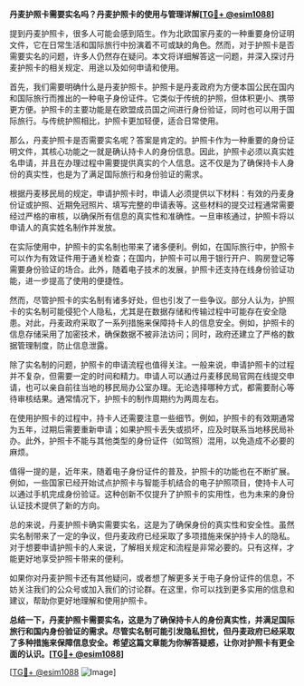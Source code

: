 **丹麦护照卡需要实名吗？丹麦护照卡的使用与管理详解[[TG💪+ @esim1088](https://t.me/s/esim1088)]**

提到丹麦护照卡，很多人可能会感到陌生。作为北欧国家丹麦的一种重要身份证明文件，它在日常生活和国际旅行中扮演着不可或缺的角色。然而，对于护照卡是否需要实名的问题，许多人仍然存在疑问。本文将详细解答这一问题，并深入探讨丹麦护照卡的相关规定、用途以及如何申请和使用。

首先，我们需要明确什么是丹麦护照卡。护照卡是丹麦政府为方便本国公民在国内和国际旅行而推出的一种电子身份证件。它类似于传统的护照，但体积更小、携带更方便。护照卡的主要功能是在欧盟成员国之间进行身份验证，同时也可以用于国际旅行。与传统护照相比，护照卡更加轻便，适合日常使用。

那么，丹麦护照卡是否需要实名呢？答案是肯定的。护照卡作为一种重要的身份证明文件，其核心功能之一就是确认持卡人的身份信息。因此，护照卡必须以真实姓名申请，并且在办理过程中需要提供真实的个人信息。这不仅是为了确保持卡人身份的真实性，也是为了满足国际旅行和身份验证的需求。

根据丹麦移民局的规定，申请护照卡时，申请人必须提供以下材料：有效的丹麦身份证或护照、近期免冠照片、填写完整的申请表等。这些材料的提交过程通常需要经过严格的审核，以确保所有信息的真实性和准确性。一旦审核通过，护照卡将以申请人的真实姓名制作并发放。

在实际使用中，护照卡的实名制也带来了诸多便利。例如，在国际旅行中，护照卡可以作为有效证件用于通关检查；在国内，护照卡可以用于银行开户、购房登记等需要身份验证的场合。此外，随着电子技术的发展，护照卡还支持在线身份验证功能，进一步提高了使用的便捷性。

然而，尽管护照卡的实名制有诸多好处，但也引发了一些争议。部分人认为，护照卡的实名制可能侵犯个人隐私，尤其是在数据存储和传输过程中可能存在安全隐患。对此，丹麦政府采取了一系列措施来保障持卡人的信息安全。例如，护照卡的信息存储采用了加密技术，确保数据不被非法访问；同时，政府还建立了严格的数据管理制度，防止信息泄露。

除了实名制的问题，护照卡的申请流程也值得关注。一般来说，申请护照卡的过程并不复杂，但需要一定的时间和精力。申请人可以通过丹麦移民局官网在线提交申请，也可以亲自前往当地的移民局办公室办理。无论选择哪种方式，都需要耐心等待审核结果。通常情况下，护照卡的制作周期约为两周左右。

在使用护照卡的过程中，持卡人还需要注意一些细节。例如，护照卡的有效期通常为五年，过期后需要重新申请；如果护照卡丢失或损坏，应及时联系当地移民局补办。此外，护照卡不能与其他类型的身份证件（如驾照）混用，以免造成不必要的麻烦。

值得一提的是，近年来，随着电子身份证件的普及，护照卡的功能也在不断扩展。例如，一些国家已经开始试点护照卡与智能手机结合的电子护照项目，使持卡人可以通过手机完成身份验证。这种创新不仅提升了护照卡的实用性，也为未来的身份认证技术提供了新的方向。

总的来说，丹麦护照卡确实需要实名，这是为了确保身份的真实性和安全性。虽然实名制带来了一定的争议，但丹麦政府已经采取了多项措施来保护持卡人的隐私。对于想要申请护照卡的人来说，了解相关规定和流程是非常必要的。只有这样，才能更好地享受护照卡带来的便利。

如果你对丹麦护照卡还有其他疑问，或者想了解更多关于电子身份证件的信息，不妨关注我们的公众号或加入我们的讨论群。在这里，你可以找到更多实用的信息和建议，帮助你更好地理解和使用护照卡。

**总结一下，丹麦护照卡需要实名，这是为了确保持卡人的身份真实性，并满足国际旅行和国内身份验证的需求。尽管实名制可能引发隐私担忧，但丹麦政府已经采取了多种措施来保障信息安全。希望这篇文章能为你解答疑惑，让你对护照卡有更全面的认识。[[TG💪+ @esim1088](https://t.me/s/esim1088)]**

[[TG💪+ @esim1088](https://t.me/s/esim1088) ![Image](https://i.postimg.cc/4NQfJmqS/Snipaste-2025-05-13-00-14-12.png)]